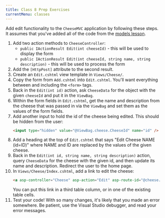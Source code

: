 ```yaml
---
title: Class 8 Prep Exercises
currentMenu: classes
---
```


Add edit functionality to the `CheeseMVC` application by following these steps. It assumes that you've added all of the code from the [models lesson](../../videos/intro-to-mvc-models/).

1. Add two action methods to `CheeseController`:
    - `public IActionResult Edit(int cheeseId)` - this will be used to display the form
    - `public IActionResult Edit(int cheeseId, string name, string description)` - this will be used to process the form
1. Add the `[HttpPost]` attribute to the second result.
1. Create an `Edit.cshtml` view template in `Views/Cheese/`.
1. Copy the form from `Add.cshtml` into `Edit.cshtml`. You'll want everything between and including the `<form>` tags.
1. Back in the `Edit(int id)` action, ask `CheeseData` for the object with the given `cheeseId` and put it in the `ViewBag`.
1. Within the form fields in `Edit.cshtml`, get the name and description from the cheese that was passed in via the `ViewBag` and set them as the values of the form fields.
1. Add another input to hold the id of the cheese being edited. This should be hidden from the user:
    ```html
    <input type="hidden" value="@ViewBag.cheese.CheeseId" name="id" />
    ```
1. Add a heading at the top of `Edit.cshtml` that says "Edit Cheese NAME (id=ID)" where NAME and ID are replaced by the values of the given cheese.
1. Back in the `Edit(int id, string name, string description)` action, query `CheeseData` for the cheese with the given id, and then update its name and description. Redirect the user to the home page.
1. In `Views/Cheese/Index.cshtml`, add a link to edit the cheese:
    ```html
    <a asp-controller="Cheese" asp-action="Edit" asp-route-id="@cheese.CheeseId">edit</a>
    ```
    You can put this link in a third table column, or in one of the existing table cells.
1. Test your code! With so many changes, it's likely that you made an error somewhere. Be patient, use the Visual Studio debugger, and read your error messages.
